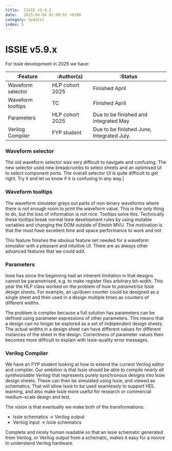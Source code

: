 ```yaml
---
title:  ISSIE v5.9.3
date:   2025-04-04 01:00:01 +0100
category: Updates
index: 5
---
```

# ISSIE v5.9.x

For Issie development in 2025 we have:

|:Feature|:Author(s) |:Status|
|---------|-----------|---------|
| Waveform selector | HLP cohort 2025 | Finished April | 
| Waveform tooltips| TC | Finished April | 
| Parameters | HLP cohort 2025 | Due to be finished and integrated May |
| Verilog Compiler | FYP student | Due to be finished June, Integrated July. |

### Waveform selector

The old waveform selector was very difficult to navigate and confusing. The new selector used new breadcrumbs to select sheets and an optimised UI to select component ports. The overall selector UI is quite difficult to get right. Try it and let us know if it is confusing in any way.|


### Waveform tooltips

The waveform simulator greys out parts of non-binary waveforms where there is not enough room to print the waveform value. This is the only thing to do, but the loss of information is not nice. Tooltips solve this. Technically these tooltips break normal Issie development rules by using mutable variables and changing the DOM outside of Elmish MVU. The motivation is that the must have excellent time and space performance to work and not 

This feature finishes the *obvious* feature set needed for a waveform simulator with a pleasant and intuitive UI. There are as always other advanced features that we could add.

### Parameters

Issie has since the beginning had an inherent limitation in that designs cannot be parametrised, e.g. to make register files arbitrary bit-width. This year the HLP class worked on the problem of how to *parametrise* Issie design sheets. For example, an up/down counter could be designed as a single sheet and then used in a design multiple times as counters of different widths.

The problem is complex because a full solution has parameters can be defined using parameter expressions of other parameters. This means that a design can no longer be explored as a set of independent design sheets. The actual widths in a design sheet can have different values for different instances of the sheet in the design. Correctness of parameter values then becomes more difficult to explain with Issie-quality error messages.

### Verilog Compiler

We have an FYP student looking at how to extend the current Verilog editor and compiler. Our ambition is that Issie should be able to compile *nearly all synthesisable Verilog* that represents purely synchronous designs into Issie design sheets. These can then be simulated using Issie, and viewed as schematics. That will allow Issie to be used seamlessly to support HDL learning, and also make Issie more useful for research or commercial medium-scale design and test.

The vision is that eventually we make both of the transformations:

* Issie schematics -> Verilog output
* Verilog input -> Issie schematics

Complete and nicely human readable so that an Issie schematic generated from Verilog, or Verilog output from a schematic,  makes it easy for a novice to understand Verilog hardware.



